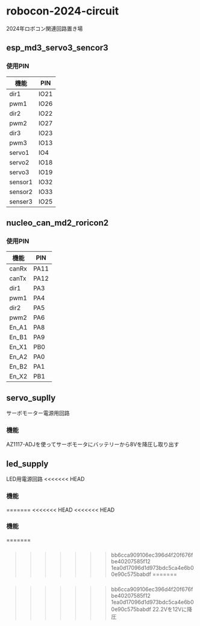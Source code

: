 # robocon-2024-circuit
2024年ロボコン関連回路置き場
## esp_md3_servo3_sencor3
### 使用PIN
|機能|PIN|
|--|--|
|dir1|IO21|
|pwm1|IO26|
|dir2|IO22|
|pwm2|IO27|
|dir3|IO23|
|pwm3|IO13|
|servo1|IO4|
|servo2|IO18|
|servo3|IO19|
|sensor1|IO32|
|sensor2|IO33|
|senser3|IO25|

## nucleo_can_md2_roricon2
### 使用PIN
|機能|PIN|
|--|--|
|canRx|PA11|
|canTx|PA12|
|dir1|PA3|
|pwm1|PA4|
|dir2|PA5|
|pwm2|PA6|
|En_A1|PA8|
|En_B1|PA9|
|En_X1|PB0|
|En_A2|PA0|
|En_B2|PA1|
|En_X2|PB1|

## servo_suplly
サーボモーター電源用回路
### 機能
AZ1117-ADJを使ってサーボモータにバッテリーから8Vを降圧し取り出す

## led_supply
LED用電源回路
<<<<<<< HEAD
### 機能
=======
<<<<<<< HEAD
<<<<<<< HEAD
### 機能
=======
###
>>>>>>> bb6cca909106ec396d4f20f676fbe40207585f12
>>>>>>> 1ea0d17096d1d973bdc5ca4e6b00e90c575babdf
=======
###
>>>>>>> bb6cca909106ec396d4f20f676fbe40207585f12
>>>>>>> 1ea0d17096d1d973bdc5ca4e6b00e90c575babdf
22.2Vを12Vに降圧